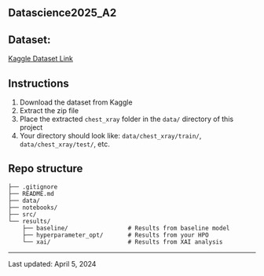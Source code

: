 ## Datascience2025_A2

## Dataset: 
[Kaggle Dataset Link](https://www.kaggle.com/datasets/paultimothymooney/chest-xraypneumonia/)

## Instructions
1. Download the dataset from Kaggle
2. Extract the zip file
3. Place the extracted `chest_xray` folder in the `data/` directory of this project
4. Your directory should look like: `data/chest_xray/train/`, `data/chest_xray/test/`, etc.

## Repo structure

```
├── .gitignore
├── README.md
├── data/
├── notebooks/
├── src/
└── results/
    ├── baseline/                 # Results from baseline model
    ├── hyperparameter_opt/       # Results from your HPO
    └── xai/                      # Results from XAI analysis
```

---
Last updated: April 5, 2024